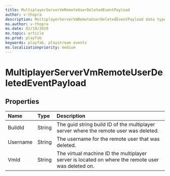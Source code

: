 ```yaml
---
title: MultiplayerServerVmRemoteUserDeletedEventPayload
author: v-thopra
description: MultiplayerServerVmRemoteUserDeletedEventPayload data type.
ms.author: v-thopra
ms.date: 02/19/2019
ms.topic: article
ms.prod: playfab
keywords: playfab, playstream events
ms.localizationpriority: medium
---
```


# MultiplayerServerVmRemoteUserDeletedEventPayload

## Properties

|Name|Type|Description|
| :--------------------|:-------------------|:----------------------|
|BuildId|String|The guid string build ID of the multiplayer server where the remote user was deleted.|
|Username|String|The username for the remote user that was deleted.|
|VmId|String|The virtual machine ID the multiplayer server is located on where the remote user was deleted on.|
